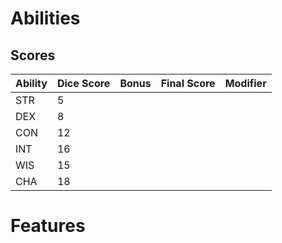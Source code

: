# Abilities
## Scores
Ability|Dice Score|Bonus|Final Score|Modifier
---|---|---|---|---
STR|5|
DEX|8|
CON|12|
INT|16|
WIS|15|
CHA|18|
# Features
